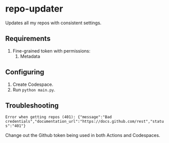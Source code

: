 # repo-updater
Updates all my repos with consistent settings.

## Requirements

1. Fine-grained token with permissions:
    1. Metadata

## Configuring

1. Create Codespace.
2. Run `python main.py`.

## Troubleshooting

`Error when getting repos (401): {"message":"Bad credentials","documentation_url":"https://docs.github.com/rest","status":"401"}`

Change out the Github token being used in both Actions and Codespaces.